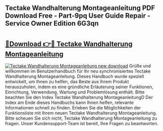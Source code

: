## Tectake Wandhalterung Montageanleitung PDF Download Free - Part-9pq User Guide Repair - Service Owner Edition 6G3qn

# <h2><a href="http://df712u.blite.top/?on=Tectake+Wandhalterung+Montageanleitung">🔗Download 👉🔴 Tectake Wandhalterung Montageanleitung</a></h2>

[![Tectake Wandhalterung Montageanleitung new download](https://i.imgur.com/lujVjoI.png)](http://df712u.blite.top/?on=Tectake+Wandhalterung+Montageanleitung)
Grüße und willkommen im Benutzerhandbuch für Ihr neu synchronisiertes Tectake Wandhalterung Montageanleitung. Dieses Handbuch wurde speziell entwickelt, um Ihnen zu helfen, das Beste aus Ihrem Produkt herauszuholen, indem es eine gründliche Erläuterung seiner Funktionen, Einrichtung, Verwendung, Wartung und Problemlösung enthält. Bitte beachten Sie den Index Tectake Wandhalterung MontageanleitungD Der Index am Ende dieses Handbuchs kann Ihnen helfen, relevante Informationen schnell zu finden. Erleben Sie die Möglichkeiten der Funktionsliste mit Ihrem neuen Tectake Wandhalterung Montageanleitung. Bitte scheuen Sie sich nicht, Tectake Wandhalterung Montageanleitung zu fragen. Unser Kundensupport-Team ist bereit, Ihre Fragen zu beantworten.
